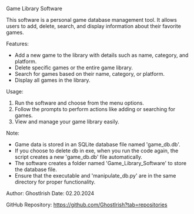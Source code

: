 Game Library Software

This software is a personal game database management tool. It allows users to add, delete, search, and display information about their favorite games.

Features:
- Add a new game to the library with details such as name, category, and platform.
- Delete specific games or the entire game library.
- Search for games based on their name, category, or platform.
- Display all games in the library.

Usage:
1. Run the software and choose from the menu options.
2. Follow the prompts to perform actions like adding or searching for games.
3. View and manage your game library easily.

Note:
- Game data is stored in an SQLite database file named 'game_db.db'.
- If you choose to delete db in exe, when you run the code again, the script creates a new 'game_db.db' file automatically.
- The software creates a folder named 'Game_Library_Software' to store the database file.
- Ensure that the executable and 'manipulate_db.py' are in the same directory for proper functionality.

Author: GhostIrish
Date: 02.20.2024

GitHub Repository: https://github.com/GhostIrish?tab=repositories
